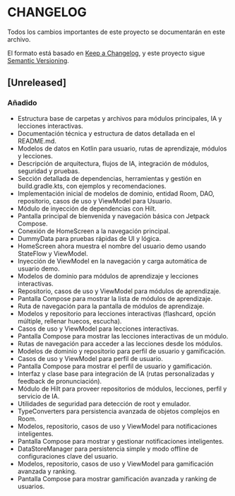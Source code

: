 # CHANGELOG

Todos los cambios importantes de este proyecto se documentarán en este archivo.

El formato está basado en [Keep a Changelog](https://keepachangelog.com/es/1.0.0/), y este proyecto sigue [Semantic Versioning](https://semver.org/lang/es/).

## [Unreleased]
### Añadido
- Estructura base de carpetas y archivos para módulos principales, IA y lecciones interactivas.
- Documentación técnica y estructura de datos detallada en el README.md.
- Modelos de datos en Kotlin para usuario, rutas de aprendizaje, módulos y lecciones.
- Descripción de arquitectura, flujos de IA, integración de módulos, seguridad y pruebas.
- Sección detallada de dependencias, herramientas y gestión en build.gradle.kts, con ejemplos y recomendaciones.
- Implementación inicial de modelos de dominio, entidad Room, DAO, repositorio, casos de uso y ViewModel para Usuario.
- Módulo de inyección de dependencias con Hilt.
- Pantalla principal de bienvenida y navegación básica con Jetpack Compose.
- Conexión de HomeScreen a la navegación principal.
- DummyData para pruebas rápidas de UI y lógica.
- HomeScreen ahora muestra el nombre del usuario demo usando StateFlow y ViewModel.
- Inyección de ViewModel en la navegación y carga automática de usuario demo.
- Modelos de dominio para módulos de aprendizaje y lecciones interactivas.
- Repositorio, casos de uso y ViewModel para módulos de aprendizaje.
- Pantalla Compose para mostrar la lista de módulos de aprendizaje.
- Ruta de navegación para la pantalla de módulos de aprendizaje.
- Modelos y repositorio para lecciones interactivas (flashcard, opción múltiple, rellenar huecos, escucha).
- Casos de uso y ViewModel para lecciones interactivas.
- Pantalla Compose para mostrar las lecciones interactivas de un módulo.
- Rutas de navegación para acceder a las lecciones desde los módulos.
- Modelos de dominio y repositorio para perfil de usuario y gamificación.
- Casos de uso y ViewModel para perfil de usuario.
- Pantalla Compose para mostrar el perfil de usuario y gamificación.
- Interfaz y clase base para integración de IA (rutas personalizadas y feedback de pronunciación).
- Módulo de Hilt para proveer repositorios de módulos, lecciones, perfil y servicio de IA.
- Utilidades de seguridad para detección de root y emulador.
- TypeConverters para persistencia avanzada de objetos complejos en Room.
- Modelos, repositorio, casos de uso y ViewModel para notificaciones inteligentes.
- Pantalla Compose para mostrar y gestionar notificaciones inteligentes.
- DataStoreManager para persistencia simple y modo offline de configuraciones clave del usuario.
- Modelos, repositorio, casos de uso y ViewModel para gamificación avanzada y ranking.
- Pantalla Compose para mostrar gamificación avanzada y ranking de usuarios.

